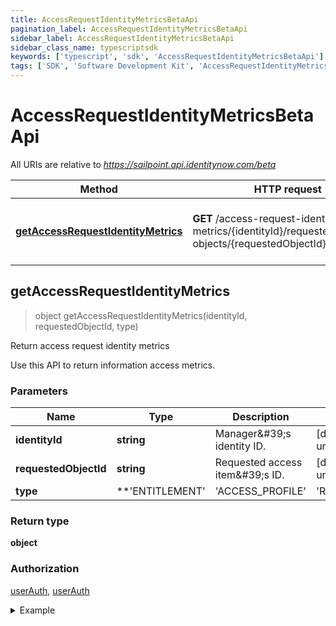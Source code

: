 ```yaml
---
title: AccessRequestIdentityMetricsBetaApi
pagination_label: AccessRequestIdentityMetricsBetaApi
sidebar_label: AccessRequestIdentityMetricsBetaApi
sidebar_class_name: typescriptsdk
keywords: ['typescript', 'sdk', 'AccessRequestIdentityMetricsBetaApi'] 
tags: ['SDK', 'Software Development Kit', 'AccessRequestIdentityMetricsBetaApi']
---
```


# AccessRequestIdentityMetricsBetaApi

All URIs are relative to *https://sailpoint.api.identitynow.com/beta*

Method | HTTP request | Description
------------- | ------------- | -------------
[**getAccessRequestIdentityMetrics**](AccessRequestIdentityMetricsBetaApi.md#getAccessRequestIdentityMetrics) | **GET** /access-request-identity-metrics/{identityId}/requested-objects/{requestedObjectId}/type/{type} | Return access request identity metrics



## getAccessRequestIdentityMetrics

> object getAccessRequestIdentityMetrics(identityId, requestedObjectId, type)

Return access request identity metrics

Use this API to return information access metrics.

### Parameters


Name | Type | Description  | Notes
------------- | ------------- | ------------- | -------------
 **identityId** | **string**| Manager\&#39;s identity ID. | [default to undefined]
 **requestedObjectId** | **string**| Requested access item\&#39;s ID. | [default to undefined]
 **type** | **&#39;ENTITLEMENT&#39; | &#39;ACCESS_PROFILE&#39; | &#39;ROLE&#39;**| Requested access item\&#39;s type. | [default to undefined]

### Return type

**object**

### Authorization

[userAuth](https://developer.sailpoint.com/docs/api/v3/identity-security-cloud-v-3-api#authentication), [userAuth](https://developer.sailpoint.com/docs/api/v3/identity-security-cloud-v-3-api#authentication)

<details>
<summary>Example</summary>

```javascript
import { Configuration, AccessRequestIdentityMetricsBetaApi } from "sailpoint-api-client";
const apiConfig = new Configuration();
const accessRequestIdentityMetricsBetaApi = new AccessRequestIdentityMetricsBetaApi(apiConfig);

{
  "causes" : [ {
    "localeOrigin" : "DEFAULT",
    "text" : "The request was syntactically correct but its content is semantically invalid.",
    "locale" : "en-US"
  }, {
    "localeOrigin" : "DEFAULT",
    "text" : "The request was syntactically correct but its content is semantically invalid.",
    "locale" : "en-US"
  } ],
  "messages" : [ {
    "localeOrigin" : "DEFAULT",
    "text" : "The request was syntactically correct but its content is semantically invalid.",
    "locale" : "en-US"
  }, {
    "localeOrigin" : "DEFAULT",
    "text" : "The request was syntactically correct but its content is semantically invalid.",
    "locale" : "en-US"
  } ],
  "detailCode" : "400.1 Bad Request Content",
  "trackingId" : "e7eab60924f64aa284175b9fa3309599"
}


const identityId : string = "7025c863-c270-4ba6-beea-edf3cb091573"; // Manager\'s identity ID. (default to undefined)
const requestedObjectId : string = "2db501be-f0fb-4cc5-a695-334133c52891"; // Requested access item\'s ID. (default to undefined)
const type : 'ENTITLEMENT' | 'ACCESS_PROFILE' | 'ROLE' = "ENTITLEMENT"; // Requested access item\'s type. (default to undefined)

try {
    const val = await accessRequestIdentityMetricsBetaApi.getAccessRequestIdentityMetrics(identityId, requestedObjectId, type);
    
    // Below is a request that includes all optional parameters      
    // const val = await accessRequestIdentityMetricsBetaApi.getAccessRequestIdentityMetrics(identityId, requestedObjectId, type);
    console.log('API called successfully. Returned data: ' + val.data);
    
} catch (error) {
    console.error('Error occurred while calling API: ', error);
}
```
</details>

